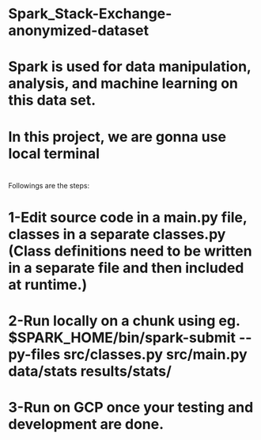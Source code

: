 # Spark_Stack-Exchange-anonymized-dataset

# Spark is used for data manipulation, analysis, and machine learning on this data set.
# In this project, we are gonna use local terminal
# 
Followings are the steps:
# 1-Edit source code in a main.py file, classes in a separate classes.py (Class definitions need to be written in a separate file and then included at runtime.)
# 2-Run locally on a chunk using eg. $SPARK_HOME/bin/spark-submit --py-files src/classes.py src/main.py data/stats results/stats/
# 3-Run on GCP once your testing and development are done.
